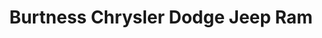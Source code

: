 ---
title: "Burtness Chrysler Dodge Jeep Ram"
url: /whitewater/burtness-chrysler-dodge-jeep-ram/
shop: car
---